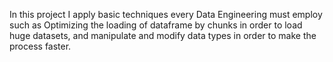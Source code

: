In this project I apply basic techniques every Data Engineering must employ such as Optimizing the loading of dataframe by chunks in order to load huge datasets,
and manipulate and modify data types in order to make the process faster.
